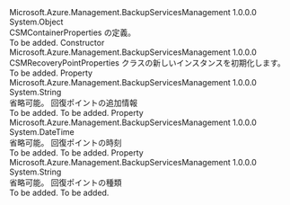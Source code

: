 <Type Name="CSMRecoveryPointProperties" FullName="Microsoft.Azure.Management.BackupServices.Models.CSMRecoveryPointProperties">
  <TypeSignature Language="C#" Value="public class CSMRecoveryPointProperties" />
  <TypeSignature Language="ILAsm" Value=".class public auto ansi beforefieldinit CSMRecoveryPointProperties extends System.Object" />
  <TypeSignature Language="DocId" Value="T:Microsoft.Azure.Management.BackupServices.Models.CSMRecoveryPointProperties" />
  <TypeSignature Language="VB.NET" Value="Public Class CSMRecoveryPointProperties" />
  <TypeSignature Language="F#" Value="type CSMRecoveryPointProperties = class" />
  <AssemblyInfo>
    <AssemblyName>Microsoft.Azure.Management.BackupServicesManagement</AssemblyName>
    <AssemblyVersion>1.0.0.0</AssemblyVersion>
  </AssemblyInfo>
  <Base>
    <BaseTypeName>System.Object</BaseTypeName>
  </Base>
  <Interfaces />
  <Docs>
    <summary>
            CSMContainerProperties の定義。
            </summary>
    <remarks>To be added.</remarks>
  </Docs>
  <Members>
    <Member MemberName=".ctor">
      <MemberSignature Language="C#" Value="public CSMRecoveryPointProperties ();" />
      <MemberSignature Language="ILAsm" Value=".method public hidebysig specialname rtspecialname instance void .ctor() cil managed" />
      <MemberSignature Language="DocId" Value="M:Microsoft.Azure.Management.BackupServices.Models.CSMRecoveryPointProperties.#ctor" />
      <MemberSignature Language="VB.NET" Value="Public Sub New ()" />
      <MemberType>Constructor</MemberType>
      <AssemblyInfo>
        <AssemblyName>Microsoft.Azure.Management.BackupServicesManagement</AssemblyName>
        <AssemblyVersion>1.0.0.0</AssemblyVersion>
      </AssemblyInfo>
      <Parameters />
      <Docs>
        <summary>
            CSMRecoveryPointProperties クラスの新しいインスタンスを初期化します。
            </summary>
        <remarks>To be added.</remarks>
      </Docs>
    </Member>
    <Member MemberName="RecoveryPointAdditionalInfo">
      <MemberSignature Language="C#" Value="public string RecoveryPointAdditionalInfo { get; set; }" />
      <MemberSignature Language="ILAsm" Value=".property instance string RecoveryPointAdditionalInfo" />
      <MemberSignature Language="DocId" Value="P:Microsoft.Azure.Management.BackupServices.Models.CSMRecoveryPointProperties.RecoveryPointAdditionalInfo" />
      <MemberSignature Language="VB.NET" Value="Public Property RecoveryPointAdditionalInfo As String" />
      <MemberSignature Language="F#" Value="member this.RecoveryPointAdditionalInfo : string with get, set" Usage="Microsoft.Azure.Management.BackupServices.Models.CSMRecoveryPointProperties.RecoveryPointAdditionalInfo" />
      <MemberType>Property</MemberType>
      <AssemblyInfo>
        <AssemblyName>Microsoft.Azure.Management.BackupServicesManagement</AssemblyName>
        <AssemblyVersion>1.0.0.0</AssemblyVersion>
      </AssemblyInfo>
      <ReturnValue>
        <ReturnType>System.String</ReturnType>
      </ReturnValue>
      <Docs>
        <summary>
            省略可能。 回復ポイントの追加情報
            </summary>
        <value>To be added.</value>
        <remarks>To be added.</remarks>
      </Docs>
    </Member>
    <Member MemberName="RecoveryPointTime">
      <MemberSignature Language="C#" Value="public DateTime RecoveryPointTime { get; set; }" />
      <MemberSignature Language="ILAsm" Value=".property instance valuetype System.DateTime RecoveryPointTime" />
      <MemberSignature Language="DocId" Value="P:Microsoft.Azure.Management.BackupServices.Models.CSMRecoveryPointProperties.RecoveryPointTime" />
      <MemberSignature Language="VB.NET" Value="Public Property RecoveryPointTime As DateTime" />
      <MemberSignature Language="F#" Value="member this.RecoveryPointTime : DateTime with get, set" Usage="Microsoft.Azure.Management.BackupServices.Models.CSMRecoveryPointProperties.RecoveryPointTime" />
      <MemberType>Property</MemberType>
      <AssemblyInfo>
        <AssemblyName>Microsoft.Azure.Management.BackupServicesManagement</AssemblyName>
        <AssemblyVersion>1.0.0.0</AssemblyVersion>
      </AssemblyInfo>
      <ReturnValue>
        <ReturnType>System.DateTime</ReturnType>
      </ReturnValue>
      <Docs>
        <summary>
            省略可能。 回復ポイントの時刻
            </summary>
        <value>To be added.</value>
        <remarks>To be added.</remarks>
      </Docs>
    </Member>
    <Member MemberName="RecoveryPointType">
      <MemberSignature Language="C#" Value="public string RecoveryPointType { get; set; }" />
      <MemberSignature Language="ILAsm" Value=".property instance string RecoveryPointType" />
      <MemberSignature Language="DocId" Value="P:Microsoft.Azure.Management.BackupServices.Models.CSMRecoveryPointProperties.RecoveryPointType" />
      <MemberSignature Language="VB.NET" Value="Public Property RecoveryPointType As String" />
      <MemberSignature Language="F#" Value="member this.RecoveryPointType : string with get, set" Usage="Microsoft.Azure.Management.BackupServices.Models.CSMRecoveryPointProperties.RecoveryPointType" />
      <MemberType>Property</MemberType>
      <AssemblyInfo>
        <AssemblyName>Microsoft.Azure.Management.BackupServicesManagement</AssemblyName>
        <AssemblyVersion>1.0.0.0</AssemblyVersion>
      </AssemblyInfo>
      <ReturnValue>
        <ReturnType>System.String</ReturnType>
      </ReturnValue>
      <Docs>
        <summary>
            省略可能。 回復ポイントの種類
            </summary>
        <value>To be added.</value>
        <remarks>To be added.</remarks>
      </Docs>
    </Member>
  </Members>
</Type>